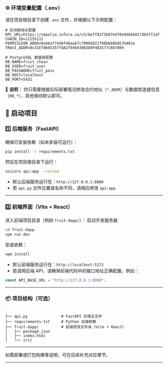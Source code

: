 
### ⚙️ 环境变量配置（.env）

请在项目根目录下创建 `.env` 文件，并根据以下示例配置：

```env
# 区块链相关配置
RPC_URL=https://sepolia.infura.io/v3/beff8273b87e4f0e946bb817db57f1af
CHAIN_ID=11155111
PERMISSION_ADDR=0xb6af7e98f40aab7c79069d21f90bb60b857b481e
TRACE_ADDR=0x31Ef8665357fdA2f94b936B3A9F4B3577c847089

# PostgreSQL 数据库配置
DB_NAME=fruit_chain
DB_USER=fruit_user
DB_PASSWORD=fruit_pass
DB_HOST=localhost
DB_PORT=5432
```

📌 **说明：** 你只需要根据实际部署情况修改合约地址（`*_ADDR`）与数据库连接信息（`DB_*`），其他保持默认即可。
## 🚀 启动项目

### 1️⃣ 后端服务（FastAPI）

确保已安装依赖（如未安装可运行）：

```bash
pip install -r requirements.txt
```

然后在项目根目录下运行：

```bash
uvicorn api:app --reload
```

- 默认后端服务运行在：`http://127.0.0.1:8000`
- 若 `api.py` 文件位置或名称不同，请相应修改 `api:app`

---

### 2️⃣ 前端界面（Vite + React）

进入前端项目目录（例如 `fruit-dapp/`）：
启动开发服务器
```bash
cd fruit-dapp
npm run dev
```

安装依赖：

```bash
npm install
```




- 默认前端服务运行在：`http://localhost:5173`
- 若调用后端 API，请确保前端代码中的接口地址正确配置，例如：

```js
const API_BASE_URL = "http://127.0.0.1:8000";
```

---

### 📦 项目结构（可选）

```plaintext
.
├── api.py               # FastAPI 后端主文件
├── requirements.txt     # Python 后端依赖
├── fruit-dapp/          # 前端项目文件夹（Vite + React）
│   ├── package.json
│   ├── index.html
│   └── src/
```

---

如需部署或打包构建等说明，可在后续补充对应章节。

---
